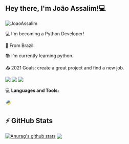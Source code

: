 ## Hey there, I'm João Assalim!💻
<p align="left"><img src="https://komarev.com/ghpvc/?username=JoaoAssalim" alt="JoaoAssalim" /></p>
 <div>

 :computer: I'm becoming a Python Developer!

:house_with_garden: From Brazil.

:books: I’m currently learning python.

:outbox_tray: 2021 Goals: create a great project and find a new job.
 

   <a href="https://www.youtube.com/channel/UCh_a5e9jkx5uxYKZLYOBFvw" target="_blank"><img src="https://img.shields.io/badge/YouTube-FF0000?style=for-the-badge&logo=youtube&logoColor=white" target="_blank"></a>
  <a href="https://www.instagram.com/joaoassalim_/" target="_blank"><img src="https://img.shields.io/badge/-Instagram-%23E4405F?style=for-the-badge&logo=instagram&logoColor=white" target="_blank"></a>
  <a href = "mailto:assalim.py@gmail.com"><img src="https://img.shields.io/badge/-Gmail-%23333?style=for-the-badge&logo=gmail&logoColor=white" target="_blank"></a>


💻 **Languages and Tools:**  

<code><img height="20" src="https://raw.githubusercontent.com/github/explore/80688e429a7d4ef2fca1e82350fe8e3517d3494d/topics/python/python.png"></code>
 
  

 

   
## ⚡ GitHub Stats
  <a href="https://github.com/JoaoAssalim">
<a href="https://github.com/JoaoAssalim/github-readme-stats"><img align="center" src="https://github-readme-stats.vercel.app/api?username=JoaoAssalim&show_icons=true&include_all_commits=true&theme=dark&hide_border=true" alt="Anurag's github stats" /></a>
<a href="https://github.com/JoaoAssalim/github-readme-stats"><img align="center" src="https://github-readme-stats.vercel.app/api/top-langs/?username=JoaoAssalim&layout=compact&theme=dark&hide_border=true" /></a> 
